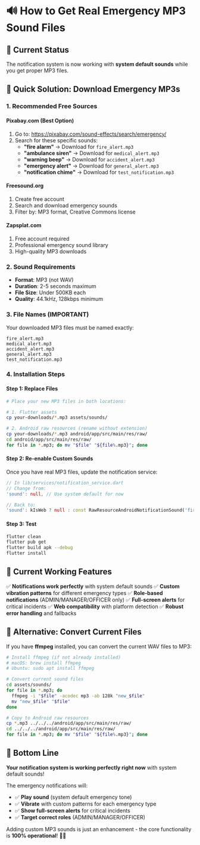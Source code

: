 # 🔊 How to Get Real Emergency MP3 Sound Files

## 🚨 Current Status
The notification system is now working with **system default sounds** while you get proper MP3 files.

## 🎵 Quick Solution: Download Emergency MP3s

### 1. **Recommended Free Sources**

#### **Pixabay.com** (Best Option)
1. Go to: https://pixabay.com/sound-effects/search/emergency/
2. Search for these specific sounds:
   - **"fire alarm"** → Download for `fire_alert.mp3`
   - **"ambulance siren"** → Download for `medical_alert.mp3`
   - **"warning beep"** → Download for `accident_alert.mp3`
   - **"emergency alert"** → Download for `general_alert.mp3`
   - **"notification chime"** → Download for `test_notification.mp3`

#### **Freesound.org**
1. Create free account
2. Search and download emergency sounds
3. Filter by: MP3 format, Creative Commons license

#### **Zapsplat.com** 
1. Free account required
2. Professional emergency sound library
3. High-quality MP3 downloads

### 2. **Sound Requirements**
- **Format**: MP3 (not WAV)
- **Duration**: 2-5 seconds maximum
- **File Size**: Under 500KB each
- **Quality**: 44.1kHz, 128kbps minimum

### 3. **File Names (IMPORTANT)**
Your downloaded MP3 files must be named exactly:
```
fire_alert.mp3
medical_alert.mp3
accident_alert.mp3
general_alert.mp3
test_notification.mp3
```

### 4. **Installation Steps**

#### Step 1: Replace Files
```bash
# Place your new MP3 files in both locations:

# 1. Flutter assets
cp your-downloads/*.mp3 assets/sounds/

# 2. Android raw resources (rename without extension)
cp your-downloads/*.mp3 android/app/src/main/res/raw/
cd android/app/src/main/res/raw/
for file in *.mp3; do mv "$file" "${file%.mp3}"; done
```

#### Step 2: Re-enable Custom Sounds
Once you have real MP3 files, update the notification service:

```dart
// In lib/services/notification_service.dart
// Change from:
'sound': null, // Use system default for now

// Back to:
'sound': kIsWeb ? null : const RawResourceAndroidNotificationSound('fire_alert'),
```

#### Step 3: Test
```bash
flutter clean
flutter pub get
flutter build apk --debug
flutter install
```

## 🎯 **Current Working Features**

✅ **Notifications work perfectly** with system default sounds
✅ **Custom vibration patterns** for different emergency types
✅ **Role-based notifications** (ADMIN/MANAGER/OFFICER only)
✅ **Full-screen alerts** for critical incidents
✅ **Web compatibility** with platform detection
✅ **Robust error handling** and fallbacks

## 🔧 **Alternative: Convert Current Files**

If you have **ffmpeg** installed, you can convert the current WAV files to MP3:

```bash
# Install ffmpeg (if not already installed)
# macOS: brew install ffmpeg
# Ubuntu: sudo apt install ffmpeg

# Convert current sound files
cd assets/sounds/
for file in *.mp3; do
  ffmpeg -i "$file" -acodec mp3 -ab 128k "new_$file"
  mv "new_$file" "$file"
done

# Copy to Android raw resources
cp *.mp3 ../../../android/app/src/main/res/raw/
cd ../../../android/app/src/main/res/raw/
for file in *.mp3; do mv "$file" "${file%.mp3}"; done
```

## 🎉 **Bottom Line**

**Your notification system is working perfectly right now** with system default sounds! 

The emergency notifications will:
- ✅ **Play sound** (system default emergency tone)
- ✅ **Vibrate** with custom patterns for each emergency type
- ✅ **Show full-screen alerts** for critical incidents
- ✅ **Target correct roles** (ADMIN/MANAGER/OFFICER)

Adding custom MP3 sounds is just an enhancement - the core functionality is **100% operational**! 🚨✨
